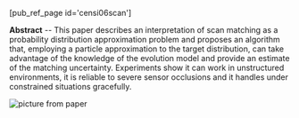 <!-- ---
title: Scan Matching in a probabilistic framework
linkAttrs:
   :link_text: GPM
PURL: http://purl.org/censi/2006/gpm
Date: Apr 4 2006
orderInfo: -1
description: "A scan matching algorithm employing a particle approximation of the target distribution."
--- -->

[pub_ref_page id='censi06scan']

**Abstract** -- 
 This paper describes an interpretation of scan 
matching as a probability distribution approximation 
problem and proposes an algorithm that, employing 
a particle approximation to the target distribution, can 
take advantage of the knowledge of the evolution model 
and provide an estimate of the matching uncertainty. 
Experiments show it can work in unstructured environments, 
it is reliable to severe sensor occlusions and it 
handles under constrained situations gracefully. 

<!-- 
<ul>
<li>
		A. Censi, <em>"Scan Matching in a probabilistic framework"</em> 
		(<a href="http://purl.org/censi/research/2006-icra-gpm.pdf"> 
		PDF, final version</a>).<br>
		<pre class="bib">@inproceedings{censi06gpm,
     author = {Censi, Andrea},
      title = {Scan matching in a probabilistic framework},
  booktitle = {Proceedings of the IEEE International Conference 
               on Robotics and Automation (ICRA)},
      pages = {2291--2296},
       year = {2006},
    address = {Orlando, Florida},
        url = { http://purl.org/censi/2006/gpm}
}</pre>
</li>
<li>slides used at ICRA <a href="http://purl.org/censi/research/2006-icra-gpm-slides.pdf">(PDF, 2MB)</a></li>
</ul> -->


![picture from paper](/media/mini/paper_gpm_big.png)